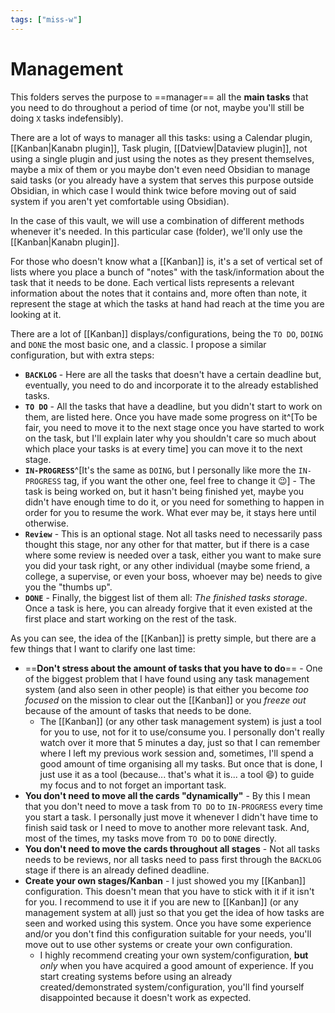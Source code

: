 ```yaml
---
tags: ["miss-w"]
---
```


# Management

This folders serves the purpose to ==manager== all the **main tasks** that you need to do throughout a period of time (or not, maybe you'll still be doing `X` tasks indefensibly).

There are a lot of ways to manager all this tasks: using a Calendar plugin, [[Kanban|Kanabn plugin]], Task plugin, [[Datview|Dataview plugin]], not using a single plugin and just using the notes as they present themselves, maybe a mix of them or you maybe don't even need Obsidian to manage said tasks (or you already have a system that serves this purpose outside Obsidian, in which case I would think twice before moving out of said system if you aren't yet comfortable using Obsidian).

In the case of this vault, we will use a combination of different methods whenever it's needed. In this particular case (folder), we'll only use the [[Kanban|Kanabn plugin]].

For those who doesn't know what a [[Kanban]] is, it's a set of vertical set of lists where you place a bunch of "notes" with the task/information about the task that it needs to be done. Each vertical lists represents a relevant information about the notes that it contains and, more often than note, it represent the stage at which the tasks at hand had reach at the time you are looking at it.

There are a lot of [[Kanban]] displays/configurations, being the `TO DO`, `DOING` and `DONE` the most basic one, and a classic. I propose a similar configuration, but with extra steps:
- **`BACKLOG`** - Here are all the tasks that doesn't have a certain deadline but, eventually, you need to do and incorporate it to the already established tasks.
- **`TO DO`** - All the tasks that have a deadline, but you didn't start to work on them, are listed here. Once you have made some progress on it^[To be fair, you need to move it to the next stage once you have started to work on the task, but I'll explain later why you shouldn't care so much about which place your tasks is at every time] you can move it to the next stage.
- **`IN-PROGRESS`**^[It's the same as `DOING`, but I personally like more the `IN-PROGRESS` tag, if you want the other one, feel free to change it 😉] - The task is being worked on, but it hasn't being finished yet, maybe you didn't have enough time to do it, or you need for something to happen in order for you to resume the work. What ever may be, it stays here until otherwise.
- **`Review`** - This is an optional stage. Not all tasks need to necessarily pass thought this stage, nor any other for that matter, but if there is a case where some review is needed over a task, either you want to make sure you did your task right, or any other individual (maybe some friend, a college, a supervise, or even your boss, whoever may be) needs to give you the "thumbs up".
- **`DONE`** - Finally, the biggest list of them all: *The finished tasks storage*. Once a task is here, you can already forgive that it even existed at the first place and start working on the rest of the task.

As you can see, the idea of the [[Kanban]] is pretty simple, but there are a few things that I want to clarify one last time:
- ==**Don't stress about the amount of tasks that you have to do**== - One of the biggest problem that I have found using any task management system (and also seen in other people) is that either you become *too focused* on the mission to clear out the [[Kanban]] or you *freeze out* because of the amount of tasks that needs to be done.
	- The [[Kanban]] (or any other task management system) is just a tool for you to use, not for it to use/consume you. I personally don't really watch over it more that 5 minutes a day, just so that I can remember where I left my previous work session and, sometimes, I'll spend a good amount of time organising all my tasks. But once that is done, I just use it as a tool (because... that's what it is... a tool 😄) to guide my focus and to not forget an important task. 
- **You don't need to move all the cards "dynamically"** - By this I mean that you don't need to move a task from `TO DO` to  `IN-PROGRESS` every time you start a task. I personally just move it whenever I didn't have time to finish said task or I need to move to another more relevant task. And, most of the times, my tasks move from `TO DO` to `DONE` directly.
- **You don't need to move the cards throughout all stages** - Not all tasks needs to be reviews, nor all tasks need to pass first through the `BACKLOG` stage if there is an already defined deadline.
- **Create your own stages/Kanban** - I just showed you my [[Kanban]] configuration. This doesn't mean that you have to stick with it if it isn't for you. I recommend to use it if you are new to [[Kanban]] (or any management system at all) just so that you get the idea of how tasks are seen and worked using this system. Once you have some experience and/or you don't find this configuration suitable for your needs, you'll move out to use other systems or create your own configuration.
	- I highly recommend creating your own system/configuration, **but** *only* when you have acquired a good amount of experience. If you start creating systems before using an already created/demonstrated system/configuration, you'll find yourself disappointed because it doesn't work as expected.
